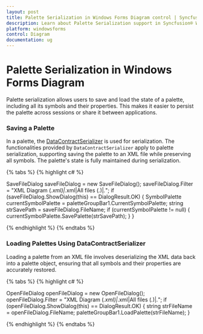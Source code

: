 ```yaml
---
layout: post
title: Palette Serialization in Windows Forms Diagram control | Syncfusion®
description: Learn about Palette Serialization support in Syncfusion® Windows Forms Diagram control and more details.
platform: windowsforms
control: Diagram
documentation: ug
---
```


# Palette Serialization in Windows Forms Diagram

Palette serialization allows users to save and load the state of a palette, including all its symbols and their properties. This makes it easier to persist the palette across sessions or share it between applications.

### Saving a Palette

In a palette, the [DataContractSerializer](https://learn.microsoft.com/en-us/dotnet/api/system.runtime.serialization.datacontractserializer?view=net-8.0) is used for serialization. The functionalities provided by `DataContractSerializer` apply to palette serialization, supporting saving the palette to an XML file while preserving all symbols. The palette's state is fully maintained during serialization.

{% tabs %}
{% highlight c# %}

SaveFileDialog saveFileDialog = new SaveFileDialog();
saveFileDialog.Filter = "XML Diagram (*.xml)|*.xml|All files (*.*)|*.*";
if (saveFileDialog.ShowDialog(this) == DialogResult.OK)
{
    SymbolPalette currentSymbolPalette = paletteGroupBar1.CurrentSymbolPalette;
    string strSavePath = saveFileDialog.FileName;
    if (currentSymbolPalette != null)
    {
        currentSymbolPalette.SavePalette(strSavePath);
    }
}

{% endhighlight %}
{% endtabs %}


### Loading Palettes Using DataContractSerializer

Loading a palette from an XML file involves deserializing the XML data back into a palette object, ensuring that all symbols and their properties are accurately restored.

{% tabs %}
{% highlight c# %}

OpenFileDialog openFileDialog = new OpenFileDialog();
openFileDialog.Filter = "XML Diagram (*.xml)|*.xml|All files (*.*)|*.*";
if (openFileDialog.ShowDialog(this) == DialogResult.OK)
{
    string strFileName = openFileDialog.FileName;
    paletteGroupBar1.LoadPalette(strFileName);
}

{% endhighlight %}
{% endtabs %}
